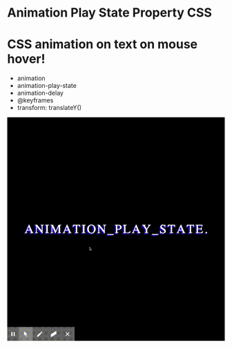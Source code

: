 # Animation Play State Property CSS

# CSS animation on text on mouse hover!

- animation
- animation-play-state
- animation-delay
- @keyframes
- transform: translateY()

![csstextanimation](img/play.gif)